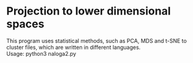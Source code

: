 # Projection to lower dimensional spaces

This program uses statistical methods, such as PCA, MDS and t-SNE to cluster files, which are written in different languages.  
Usage: python3 naloga2.py
